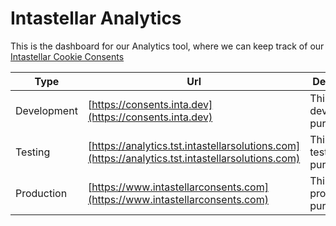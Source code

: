 # Intastellar Analytics
This is the dashboard for our Analytics tool, where we can keep track of our [Intastellar Cookie Consents](https://www.intastellarsolutions.com/gdpr-cookiebanner)

| Type | Url | Description | Branch |
| --- | --- | --- | --- |
| Development | [https://consents.inta.dev](https://consents.inta.dev) | This url is for development purpose  | development |
| Testing |  [https://analytics.tst.intastellarsolutions.com](https://analytics.tst.intastellarsolutions.com) | This url is for testing purpose | qa-test |
| Production | [https://www.intastellarconsents.com](https://www.intastellarconsents.com) | This url is for production purpose | deployment |
